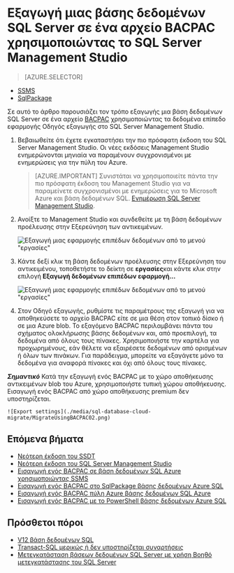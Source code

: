
<properties
   pageTitle="Εξαγωγή μιας βάσης δεδομένων SQL Server σε ένα αρχείο BACPAC χρησιμοποιώντας το SQL Server Management Studio | Microsoft Azure"
   description="Azure βάση δεδομένων Microsoft SQL, μετεγκατάσταση της βάσης δεδομένων, εξαγωγή βάσης δεδομένων, εξαγωγή αρχείου BACPAC, Οδηγός εξαγωγής εφαρμογών σειρά δεδομένων"
   services="sql-database"
   documentationCenter=""
   authors="CarlRabeler"
   manager="jhubbard"
   editor=""/>

<tags
   ms.service="sql-database"
   ms.devlang="NA"
   ms.topic="article"
   ms.tgt_pltfrm="NA"
   ms.workload="data-management"
   ms.date="08/16/2016"
   ms.author="carlrab"/>

# <a name="export-a-sql-server-database-to-a-bacpac-file-using-sql-server-management-studio"></a>Εξαγωγή μιας βάσης δεδομένων SQL Server σε ένα αρχείο BACPAC χρησιμοποιώντας το SQL Server Management Studio

> [AZURE.SELECTOR]
- [SSMS](sql-database-cloud-migrate-compatible-export-bacpac-ssms.md)
- [SqlPackage](sql-database-cloud-migrate-compatible-export-bacpac-sqlpackage.md)

 
Σε αυτό το άρθρο παρουσιάζει τον τρόπο εξαγωγής μια βάση δεδομένων SQL Server σε ένα αρχείο [BACPAC](https://msdn.microsoft.com/library/ee210546.aspx#Anchor_4) χρησιμοποιώντας τα δεδομένα επίπεδο εφαρμογής Οδηγός εξαγωγής στο SQL Server Management Studio. 

1. Βεβαιωθείτε ότι έχετε εγκαταστήσει την πιο πρόσφατη έκδοση του SQL Server Management Studio. Οι νέες εκδόσεις Management Studio ενημερώνονται μηνιαία να παραμένουν συγχρονισμένοι με ενημερώσεις για την πύλη του Azure.

     > [AZURE.IMPORTANT] Συνιστάται να χρησιμοποιείτε πάντα την πιο πρόσφατη έκδοση του Management Studio για να παραμείνετε συγχρονισμένοι με ενημερώσεις για το Microsoft Azure και βάση δεδομένων SQL. [Ενημέρωση SQL Server Management Studio](https://msdn.microsoft.com/library/mt238290.aspx).

2. Ανοίξτε το Management Studio και συνδεθείτε με τη βάση δεδομένων προέλευσης στην Εξερεύνηση των αντικειμένων.

    ![Εξαγωγή μιας εφαρμογής επιπέδων δεδομένων από το μενού "εργασίες"](./media/sql-database-cloud-migrate/MigrateUsingBACPAC01.png)

3. Κάντε δεξί κλικ τη βάση δεδομένων προέλευσης στην Εξερεύνηση του αντικειμένου, τοποθετήστε το δείκτη σε **εργασίες**και κάντε κλικ στην επιλογή **Εξαγωγή δεδομένων επιπέδων εφαρμογή...**

    ![Εξαγωγή μιας εφαρμογής επιπέδων δεδομένων από το μενού "εργασίες"](./media/sql-database-cloud-migrate/TestForCompatibilityUsingSSMS01.png)

4. Στον Οδηγό εξαγωγής, ρυθμίστε τις παραμέτρους της εξαγωγή για να αποθηκεύσετε το αρχείο BACPAC είτε σε μια θέση στον τοπικό δίσκο ή σε μια Azure blob. Το εξαγόμενο BACPAC περιλαμβάνει πάντα του σχήματος ολοκλήρωσης βάσης δεδομένων και, από προεπιλογή, τα δεδομένα από όλους τους πίνακες. Χρησιμοποιήστε την καρτέλα για προχωρημένους, εάν θέλετε να εξαιρέσετε δεδομένων από ορισμένων ή όλων των πινάκων. Για παράδειγμα, μπορείτε να εξαγάγετε μόνο τα δεδομένα για αναφορά πίνακες και όχι από όλους τους πίνακες.

***Σημαντικό*** Κατά την εξαγωγή ενός BACPAC με το χώρο αποθήκευσης αντικειμένων blob του Azure, χρησιμοποιήστε τυπική χώρου αποθήκευσης. Εισαγωγή ενός BACPAC από χώρο αποθήκευσης premium δεν υποστηρίζεται.

    ![Export settings](./media/sql-database-cloud-migrate/MigrateUsingBACPAC02.png)


## <a name="next-steps"></a>Επόμενα βήματα

- [Νεότερη έκδοση του SSDT](https://msdn.microsoft.com/library/mt204009.aspx)
- [Νεότερη έκδοση του SQL Server Management Studio](https://msdn.microsoft.com/library/mt238290.aspx)
- [Εισαγωγή ενός BACPAC σε βάση δεδομένων SQL Azure χρησιμοποιώντας SSMS](sql-database-cloud-migrate-compatible-import-bacpac-ssms.md)
- [Εισαγωγή ενός BACPAC στο SqlPackage βάσης δεδομένων Azure SQL](sql-database-cloud-migrate-compatible-import-bacpac-sqlpackage.md)
- [Εισαγωγή ενός BACPAC πύλη Azure βάσης δεδομένων SQL Azure](sql-database-import.md)
- [Εισαγωγή ενός BACPAC με το PowerShell βάσης δεδομένων Azure SQL](sql-database-import-powershell.md)

## <a name="additional-resources"></a>Πρόσθετοι πόροι

- [V12 βάση δεδομένων SQL](sql-database-v12-whats-new.md)
- [Transact-SQL μερικώς ή δεν υποστηρίζεται συναρτήσεις](sql-database-transact-sql-information.md)
- [Μετεγκατάσταση βάσεων δεδομένων SQL Server με χρήση Βοηθό μετεγκατάστασης του SQL Server](http://blogs.msdn.com/b/ssma/)
